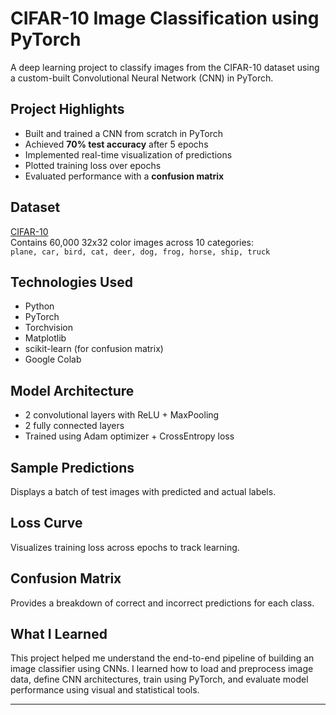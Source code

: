 # CIFAR-10 Image Classification using PyTorch

A deep learning project to classify images from the CIFAR-10 dataset using a custom-built Convolutional Neural Network (CNN) in PyTorch.

##  Project Highlights
- Built and trained a CNN from scratch in PyTorch
- Achieved **70% test accuracy** after 5 epochs
- Implemented real-time visualization of predictions
- Plotted training loss over epochs
- Evaluated performance with a **confusion matrix**

##  Dataset
[CIFAR-10](https://www.cs.toronto.edu/~kriz/cifar.html)  
Contains 60,000 32x32 color images across 10 categories:  
`plane, car, bird, cat, deer, dog, frog, horse, ship, truck`

## Technologies Used
- Python
- PyTorch
- Torchvision
- Matplotlib
- scikit-learn (for confusion matrix)
- Google Colab

## Model Architecture
- 2 convolutional layers with ReLU + MaxPooling
- 2 fully connected layers
- Trained using Adam optimizer + CrossEntropy loss

## Sample Predictions
Displays a batch of test images with predicted and actual labels.

## Loss Curve
Visualizes training loss across epochs to track learning.

## Confusion Matrix
Provides a breakdown of correct and incorrect predictions for each class.

## What I Learned
This project helped me understand the end-to-end pipeline of building an image classifier using CNNs. I learned how to load and preprocess image data, define CNN architectures, train using PyTorch, and evaluate model performance using visual and statistical tools.

---

